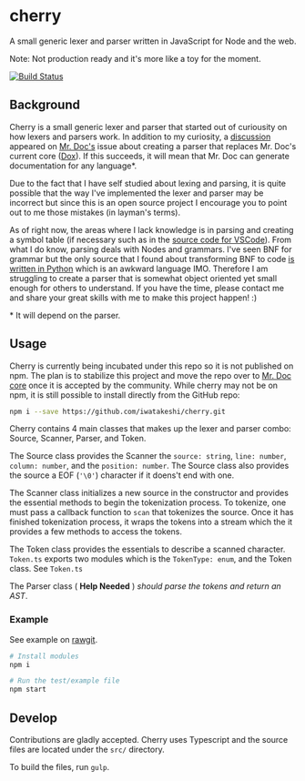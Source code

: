 # cherry
A small generic lexer and parser written in JavaScript for Node and the web.

Note: Not production ready and it's more like a toy for the moment.

[![Build Status](https://travis-ci.org/iwatakeshi/cherry.svg?branch=master)](https://travis-ci.org/iwatakeshi/cherry)

## Background

Cherry is a small generic lexer and parser that started out of curiousity on how lexers and parsers work. In addition to my curiosity,
a [discussion](https://github.com/mr-doc/mr-doc/issues/94) appeared on [Mr. Doc's](https://github.com/mr-doc/) issue about creating a parser that
replaces Mr. Doc's current core ([Dox](https://github.com/tj/dox)). If this succeeds, it will mean that Mr. Doc can generate documentation for any language*.

Due to the fact that I have self studied about lexing and parsing, it is quite possible that the way I've implemented the lexer and parser may be incorrect but since
this is an open source project I encourage you to point out to me those mistakes (in layman's terms).

As of right now, the areas where I lack knowledge is in parsing and creating a symbol table (if necessary such as in the 
[source code for VSCode](https://github.com/Microsoft/vscode/blob/master/src/vs/languages/css/common/parser/cssSymbols.ts)). 
From what I do know, parsing deals with Nodes and grammars. I've seen BNF for grammar but the only source that I found about transforming
BNF to code [is written in Python](http://parsingintro.sourceforge.net/) which is an awkward language IMO. Therefore I am struggling to create
a parser that is somewhat object oriented yet small enough for others to understand. If you have the time, please contact me and share your
great skills with me to make this project happen! :)

\* It will depend on the parser.


## Usage

Cherry is currently being incubated under this repo so it is not published on npm. The plan is to stabilize this project
and move the repo over to [Mr. Doc core](https://www.github.com/mr-doc/core) once it is accepted by the community.
While cherry may not be on npm, it is still possible to install directly from the GitHub repo:

```bash
npm i --save https://github.com/iwatakeshi/cherry.git
```

Cherry contains 4 main classes that makes up the lexer and parser combo: Source, Scanner, Parser, and Token.

The Source class provides the Scanner the `source: string`, `line: number`, `column: number`, and the `position: number`. 
The Source class also provides the source a EOF (`'\0'`) character if it doens't end with one.

The Scanner class initializes a new source in the constructor and provides the essential methods 
to begin the tokenization process. To tokenize, one must pass a callback function to `scan` 
that tokenizes the source. Once it has finished tokenization process, it wraps the tokens
into a stream which the it provides a few methods to access the tokens.

The Token class provides the essentials to describe a scanned character. `Token.ts` exports two
modules which is the `TokenType: enum`, and the Token class. See `Token.ts` 

The Parser class ( __Help Needed__ ) _should parse the tokens and return an AST_.


### Example

See example on [rawgit](https://cdn.rawgit.com/iwatakeshi/cherry/master/test/index.html).


```bash
# Install modules
npm i

# Run the test/example file
npm start
```

## Develop

Contributions are gladly accepted. Cherry uses Typescript and the source files
are located under the `src/` directory.

To build the files, run `gulp`.
